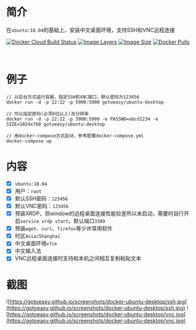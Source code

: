 # 简介

在`ubuntu:18.04`的基础上，安装中文桌面环境，支持SSH和VNC远程连接
<br>

[![Docker Cloud Build Status](https://img.shields.io/docker/cloud/build/gotoeasy/ubuntu-desktop)](https://hub.docker.com/r/gotoeasy/ubuntu-desktop)
[![Image Layers](https://img.shields.io/microbadger/layers/gotoeasy/ubuntu-desktop)](https://hub.docker.com/r/gotoeasy/ubuntu-desktop)
[![Image Size](https://img.shields.io/microbadger/image-size/gotoeasy/ubuntu-desktop)](https://hub.docker.com/r/gotoeasy/ubuntu-desktop)
[![Docker Pulls](https://img.shields.io/docker/pulls/gotoeasy/ubuntu-desktop)](https://hub.docker.com/r/gotoeasy/ubuntu-desktop)

<br>

# 例子
```
// 以后台方式运行容器，指定SSH和VNC端口，默认密码为123456
docker run -d -p 22:22 -p 5900:5900 gotoeasy/ubuntu-desktop

// 可以指定密码(必须6位以上)及分辨率
docker run -d -p 22:22 -p 5900:5900 -e PASSWD=abcd1234 -e SIZE=1024x768 gotoeasy/ubuntu-desktop

// 用docker-compose方式启动，参考配置docker-compose.yml
docker-compose up
```

# 内容

- [x] `ubuntu:18.04`
- [x] 用户：`root`
- [x] 默认SSH密码：`123456`
- [x] 默认VNC密码：`123456`
- [x] 预装XRDP，但window的远程桌面连接性能较差所以未启动，需要时自行开启`service xrdp start`，默认端口`3389`
- [x] 预装`wget`、`curl`、`firefox`等少许常用软件
- [x] 时区`Asia/Shanghai`
- [x] 中文桌面环境`xfce`
- [x] 中文输入法
- [x] VNC远程桌面连接时支持和本机之间相互复制粘贴文本

# 截图
![https://gotoeasy.github.io/screenshots/docker-ubuntu-desktop/ssh.jpg](https://gotoeasy.github.io/screenshots/docker-ubuntu-desktop/ssh.jpg)
![https://gotoeasy.github.io/screenshots/docker-ubuntu-desktop/vnc.jpg](https://gotoeasy.github.io/screenshots/docker-ubuntu-desktop/vnc.jpg)

